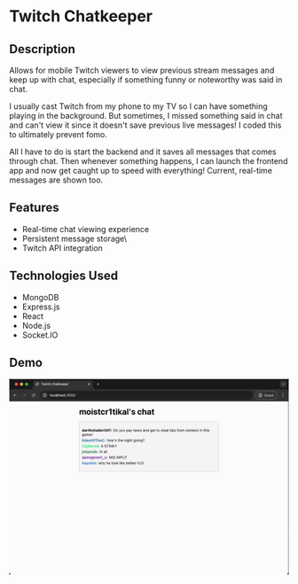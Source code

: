 # Twitch Chatkeeper

## Description
Allows for mobile Twitch viewers to view previous stream messages and keep up with chat, especially if something funny or noteworthy was said in chat.

I usually cast Twitch from my phone to my TV so I can have something playing in the background. But sometimes, I missed something said in chat and can't view it since it doesn't save previous live messages! I coded this to ultimately prevent fomo.

All I have to do is start the backend and it saves all messages that comes through chat. Then whenever something happens, I can launch the frontend app and now get caught up to speed with everything! Current, real-time messages are shown too.

## Features
- Real-time chat viewing experience
- Persistent message storage\
- Twitch API integration

## Technologies Used
- MongoDB
- Express.js
- React
- Node.js
- Socket.IO

## Demo
![twitch chatkeeper demo](./client/public/twitchchatkeepr.gif)
